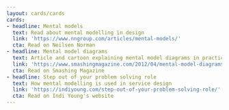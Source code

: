 ```yaml
---
layout: cards/cards
cards:
- headline: Mental models
  text: Read about mental modelling in design  
  link: 'https://www.nngroup.com/articles/mental-models/'
  cta: Read on Neilsen Norman
- headline: Mental model diagrams
  text: Article and cartoon explaining mental model diagrams in practice
  link: 'https://www.smashingmagazine.com/2012/04/mental-model-diagrams-cartoon/'
  cta: Read on Smashing Magazine
- headline: Step out of your problem solving role
  text: How mental modelling is used in service design
  link: 'https://indiyoung.com/step-out-of-your-problem-solving-role/'
  cta: Read on Indi Young's website
---
```

